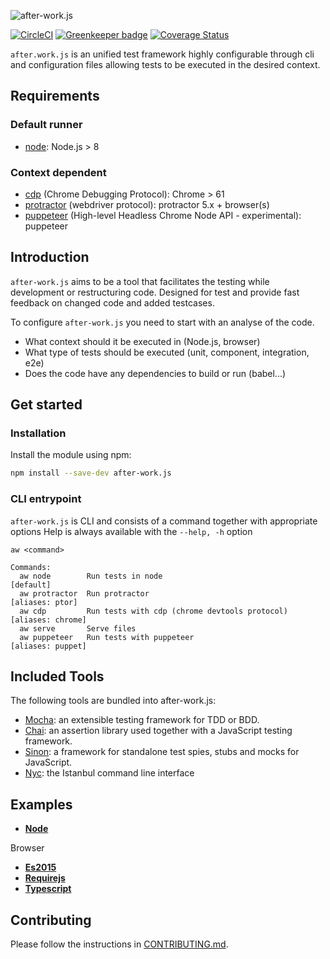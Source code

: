 ![after-work.js](aw.png)

[![CircleCI](https://circleci.com/gh/qlik-oss/after-work.js.svg?style=shield)](https://circleci.com/gh/qlik-oss/after-work.js)
[![Greenkeeper badge](https://badges.greenkeeper.io/qlik-oss/after-work.js.svg)](https://greenkeeper.io/)
[![Coverage Status](https://img.shields.io/coveralls/qlik-oss/after-work.js/master.svg)](https://coveralls.io/github/qlik-oss/after-work.js)

`after.work.js` is an unified test framework highly configurable through cli and configuration files allowing tests to be executed in the desired context.

## Requirements
### Default runner
* [node](./docs/node.md#node): Node.js > 8
### Context dependent
* [cdp](./docs/cdp.md#cdp) (Chrome Debugging Protocol): Chrome > 61
* [protractor](./docs/protractor.md#protractor-config) (webdriver protocol): protractor 5.x + browser(s)
* [puppeteer](https://github.com/GoogleChrome/puppeteer) (High-level Headless Chrome Node API - experimental): puppeteer

## Introduction
`after-work.js` aims to be a tool that facilitates the testing while development or restructuring code.
Designed for test and provide fast feedback on changed code and added testcases.

To configure `after-work.js` you need to start with an analyse of the code.
* What context should it be executed in (Node.js, browser)
* What type of tests should be executed (unit, component, integration, e2e)
* Does the code have any dependencies to build or run (babel...)

## Get started

### Installation
Install the module using npm:
```sh
npm install --save-dev after-work.js
```

### CLI entrypoint
`after-work.js` is CLI and consists of a command together with appropriate options
Help is always available with the `--help, -h` option
```
aw <command>

Commands:
  aw node        Run tests in node                                                         [default]
  aw protractor  Run protractor                                                      [aliases: ptor]
  aw cdp         Run tests with cdp (chrome devtools protocol)                     [aliases: chrome]
  aw serve       Serve files
  aw puppeteer   Run tests with puppeteer                                          [aliases: puppet]
```

## Included Tools
The following tools are bundled into after-work.js:
* [Mocha](https://mochajs.org/): an extensible testing framework for TDD or BDD.
* [Chai](http://chaijs.com/): an assertion library used together with a JavaScript testing framework.
* [Sinon](http://sinonjs.org/): a framework for standalone test spies, stubs and mocks for JavaScript.
* [Nyc](https://istanbul.js.org/): the Istanbul command line interface

## Examples
* [**Node**](./examples/node/README.md)

Browser
* [**Es2015**](./examples/es2015/README.md)
* [**Requirejs**](./examples/requirejs/README.md)
* [**Typescript**](./examples/typescript/README.md)

## Contributing

Please follow the instructions in [CONTRIBUTING.md](.github/CONTRIBUTING.md).
